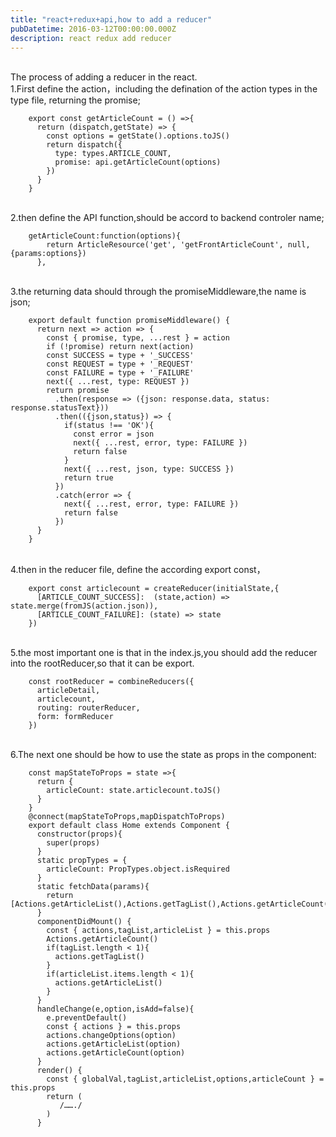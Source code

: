 ```yaml
---
title: "react+redux+api,how to add a reducer"
pubDatetime: 2016-03-12T00:00:00.000Z
description: react redux add reducer
---
```


<br>The process of adding a reducer in the react.
<br>1.First define the action，including the defination of the action types in the type file, returning the promise;

        export const getArticleCount = () =>{
          return (dispatch,getState) => {
            const options = getState().options.toJS()
            return dispatch({
              type: types.ARTICLE_COUNT,
              promise: api.getArticleCount(options)
            })
          }
        }

<br>2.then define the API function,should be accord to backend controler name;

        getArticleCount:function(options){
            return ArticleResource('get', 'getFrontArticleCount', null, {params:options})
          },

<br>3.the returning data should through the promiseMiddleware,the name is json;

        export default function promiseMiddleware() {
          return next => action => {
            const { promise, type, ...rest } = action
            if (!promise) return next(action)
            const SUCCESS = type + '_SUCCESS'
            const REQUEST = type + '_REQUEST'
            const FAILURE = type + '_FAILURE'
            next({ ...rest, type: REQUEST })
            return promise
              .then(response => ({json: response.data, status: response.statusText}))
              .then(({json,status}) => {
                if(status !== 'OK'){
                  const error = json
                  next({ ...rest, error, type: FAILURE })
                  return false
                }
                next({ ...rest, json, type: SUCCESS })
                return true
              })
              .catch(error => {
                next({ ...rest, error, type: FAILURE })
                return false
              })
          }
        }

<br>4.then in the reducer file, define the according export const，

        export const articlecount = createReducer(initialState,{
          [ARTICLE_COUNT_SUCCESS]:  (state,action) => state.merge(fromJS(action.json)),
          [ARTICLE_COUNT_FAILURE]: (state) => state
        })

<br>5.the most important one is that in the index.js,you should add the reducer into the rootReducer,so that it can be export.

        const rootReducer = combineReducers({
          articleDetail,
          articlecount,
          routing: routerReducer,
          form: formReducer
        })

<br>6.The next one should be how to use the state as props in the component:

        const mapStateToProps = state =>{
          return {
            articleCount: state.articlecount.toJS()
          }
        }
        @connect(mapStateToProps,mapDispatchToProps)
        export default class Home extends Component {
          constructor(props){
            super(props)
          }
          static propTypes = {
            articleCount: PropTypes.object.isRequired
          }
          static fetchData(params){
            return [Actions.getArticleList(),Actions.getTagList(),Actions.getArticleCount()]
          }
          componentDidMount() {
            const { actions,tagList,articleList } = this.props
            Actions.getArticleCount()
            if(tagList.length < 1){
              actions.getTagList()
            }
            if(articleList.items.length < 1){
              actions.getArticleList()
            }
          }
          handleChange(e,option,isAdd=false){
            e.preventDefault()
            const { actions } = this.props
            actions.changeOptions(option)
            actions.getArticleList(option)
            actions.getArticleCount(option)
          }
          render() {
            const { globalVal,tagList,articleList,options,articleCount } = this.props
            return (
               /……./
            )
          }
